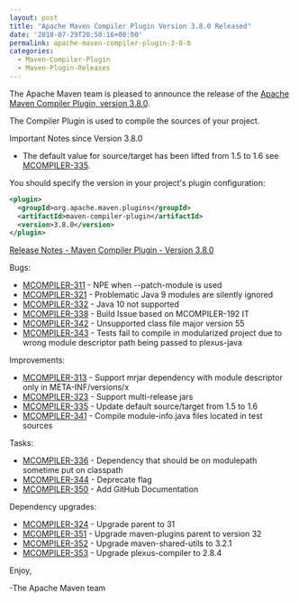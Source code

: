 ```yaml
---
layout: post
title: "Apache Maven Compiler Plugin Version 3.8.0 Released"
date: '2018-07-29T20:50:16+00:00'
permalink: apache-maven-compiler-plugin-3-8-0
categories:
  - Maven-Compiler-Plugin
  - Maven-Plugin-Releases
---
```

The Apache Maven team is pleased to announce the release of the
[Apache Maven Compiler Plugin, version 3.8.0](https://maven.apache.org/plugins/maven-compiler-plugin/).

The Compiler Plugin is used to compile the sources of your project.

Important Notes since Version 3.8.0

* The default value for source/target has been lifted
  from 1.5 to 1.6 see [MCOMPILER-335](https://issues.apache.org/jira/browse/MCOMPILER-335).


You should specify the version in your project's plugin configuration:

```xml
<plugin>
  <groupId>org.apache.maven.plugins</groupId>
  <artifactId>maven-compiler-plugin</artifactId>
  <version>3.8.0</version>
</plugin>
```

<!-- more -->

[Release Notes - Maven Compiler Plugin - Version 3.8.0](https://issues.apache.org/jira/secure/ReleaseNote.jspa?projectId=12317225&version=12341563)


Bugs:

* [MCOMPILER-311](https://issues.apache.org/jira/browse/MCOMPILER-311) - NPE when --patch-module is used
* [MCOMPILER-321](https://issues.apache.org/jira/browse/MCOMPILER-321) - Problematic Java 9 modules are silently ignored
* [MCOMPILER-332](https://issues.apache.org/jira/browse/MCOMPILER-332) - Java 10 not supported
* [MCOMPILER-338](https://issues.apache.org/jira/browse/MCOMPILER-338) - Build Issue based on MCOMPILER-192 IT
* [MCOMPILER-342](https://issues.apache.org/jira/browse/MCOMPILER-342) - Unsupported class file major version 55
* [MCOMPILER-343](https://issues.apache.org/jira/browse/MCOMPILER-343) - Tests fail to compile in modularized project due to wrong module descriptor path being passed to plexus-java

Improvements:

* [MCOMPILER-313](https://issues.apache.org/jira/browse/MCOMPILER-313) - Support mrjar dependency with module descriptor only in META-INF/versions/x
* [MCOMPILER-323](https://issues.apache.org/jira/browse/MCOMPILER-323) - Support multi-release jars
* [MCOMPILER-335](https://issues.apache.org/jira/browse/MCOMPILER-335) - Update default source/target from 1.5 to 1.6
* [MCOMPILER-341](https://issues.apache.org/jira/browse/MCOMPILER-341) - Compile module-info.java files located in test sources

Tasks:

* [MCOMPILER-336](https://issues.apache.org/jira/browse/MCOMPILER-336) - Dependency that should be on modulepath sometime put on classpath
* [MCOMPILER-344](https://issues.apache.org/jira/browse/MCOMPILER-344) - Deprecate <optimize> flag
* [MCOMPILER-350](https://issues.apache.org/jira/browse/MCOMPILER-350) - Add GitHub Documentation

Dependency upgrades:

* [MCOMPILER-324](https://issues.apache.org/jira/browse/MCOMPILER-324) - Upgrade parent to 31
* [MCOMPILER-351](https://issues.apache.org/jira/browse/MCOMPILER-351) - Upgrade maven-plugins parent to version 32
* [MCOMPILER-352](https://issues.apache.org/jira/browse/MCOMPILER-352) - Upgrade maven-shared-utils to 3.2.1
* [MCOMPILER-353](https://issues.apache.org/jira/browse/MCOMPILER-353) - Upgrade plexus-compiler to 2.8.4

Enjoy,

-The Apache Maven team
